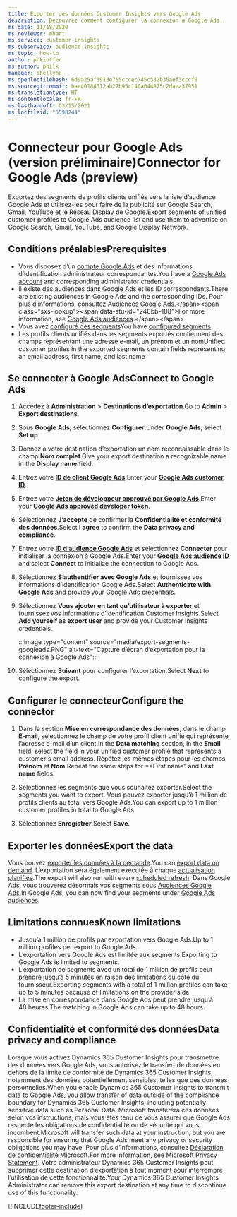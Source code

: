 ```yaml
---
title: Exporter des données Customer Insights vers Google Ads
description: Découvrez comment configurer la connexion à Google Ads.
ms.date: 11/18/2020
ms.reviewer: mhart
ms.service: customer-insights
ms.subservice: audience-insights
ms.topic: how-to
author: phkieffer
ms.author: philk
manager: shellyha
ms.openlocfilehash: 6d9a25af3913e755cccec745c532b35aef3cccf9
ms.sourcegitcommit: bae40184312ab27b95c140a044875c2daea37951
ms.translationtype: HT
ms.contentlocale: fr-FR
ms.lasthandoff: 03/15/2021
ms.locfileid: "5598244"
---
```

# <a name="connector-for-google-ads-preview"></a><span data-ttu-id="240bb-103">Connecteur pour Google Ads (version préliminaire)</span><span class="sxs-lookup"><span data-stu-id="240bb-103">Connector for Google Ads (preview)</span></span>

<span data-ttu-id="240bb-104">Exportez des segments de profils clients unifiés vers la liste d’audience Google Ads et utilisez-les pour faire de la publicité sur Google Search, Gmail, YouTube et le Réseau Display de Google.</span><span class="sxs-lookup"><span data-stu-id="240bb-104">Export segments of unified customer profiles to Google Ads audience list and use them to advertise on Google Search, Gmail, YouTube, and Google Display Network.</span></span> 

## <a name="prerequisites"></a><span data-ttu-id="240bb-105">Conditions préalables</span><span class="sxs-lookup"><span data-stu-id="240bb-105">Prerequisites</span></span>

-   <span data-ttu-id="240bb-106">Vous disposez d’un [compte Google Ads](https://ads.google.com/) et des informations d’identification administrateur correspondantes.</span><span class="sxs-lookup"><span data-stu-id="240bb-106">You have a [Google Ads account](https://ads.google.com/) and corresponding administrator credentials.</span></span>
-   <span data-ttu-id="240bb-107">Il existe des audiences dans Google Ads et les ID correspondants.</span><span class="sxs-lookup"><span data-stu-id="240bb-107">There are existing audiences in Google Ads and the corresponding IDs.</span></span> <span data-ttu-id="240bb-108">Pour plus d’informations, consultez [Audiences Google Ads](https://support.google.com/google-ads/answer/7558048?hl=en#:~:text=Audience%20lists%20is%20a%20section,Display%20Network%20through%20remarketing%20campaigns.).</span><span class="sxs-lookup"><span data-stu-id="240bb-108">For more information, see [Google Ads audiences](https://support.google.com/google-ads/answer/7558048?hl=en#:~:text=Audience%20lists%20is%20a%20section,Display%20Network%20through%20remarketing%20campaigns.).</span></span>
-   <span data-ttu-id="240bb-109">Vous avez [configuré des segments](segments.md)</span><span class="sxs-lookup"><span data-stu-id="240bb-109">You have [configured segments](segments.md)</span></span>
-   <span data-ttu-id="240bb-110">Les profils clients unifiés dans les segments exportés contiennent des champs représentant une adresse e-mail, un prénom et un nom</span><span class="sxs-lookup"><span data-stu-id="240bb-110">Unified customer profiles in the exported segments contain fields representing an email address, first name, and last name</span></span>

## <a name="connect-to-google-ads"></a><span data-ttu-id="240bb-111">Se connecter à Google Ads</span><span class="sxs-lookup"><span data-stu-id="240bb-111">Connect to Google Ads</span></span>

1. <span data-ttu-id="240bb-112">Accédez à **Administration** > **Destinations d’exportation**.</span><span class="sxs-lookup"><span data-stu-id="240bb-112">Go to **Admin** > **Export destinations**.</span></span>

1. <span data-ttu-id="240bb-113">Sous **Google Ads**, sélectionnez **Configurer**.</span><span class="sxs-lookup"><span data-stu-id="240bb-113">Under **Google Ads**, select **Set up**.</span></span>

1. <span data-ttu-id="240bb-114">Donnez à votre destination d’exportation un nom reconnaissable dans le champ **Nom complet**.</span><span class="sxs-lookup"><span data-stu-id="240bb-114">Give your export destination a recognizable name in the **Display name** field.</span></span>

1. <span data-ttu-id="240bb-115">Entrez votre **[ID de client Google Ads](https://support.google.com/google-ads/answer/1704344)**.</span><span class="sxs-lookup"><span data-stu-id="240bb-115">Enter your **[Google Ads customer ID](https://support.google.com/google-ads/answer/1704344)**.</span></span>

1. <span data-ttu-id="240bb-116">Entrez votre **[Jeton de développeur approuvé par Google Ads](https://developers.google.com/google-ads/api/docs/first-call/dev-token)**.</span><span class="sxs-lookup"><span data-stu-id="240bb-116">Enter your **[Google Ads approved developer token](https://developers.google.com/google-ads/api/docs/first-call/dev-token)**.</span></span>

1. <span data-ttu-id="240bb-117">Sélectionnez **J’accepte** de confirmer la **Confidentialité et conformité des données**.</span><span class="sxs-lookup"><span data-stu-id="240bb-117">Select **I agree** to confirm the **Data privacy and compliance**.</span></span>

1. <span data-ttu-id="240bb-118">Entrez votre **[ID d’audience Google Ads](https://support.google.com/google-ads/answer/7558048?hl=en#:~:text=Audience%20lists%20is%20a%20section,Display%20Network%20through%20remarketing%20campaigns.)** et sélectionnez **Connecter** pour initialiser la connexion à Google Ads.</span><span class="sxs-lookup"><span data-stu-id="240bb-118">Enter your **[Google Ads audience ID](https://support.google.com/google-ads/answer/7558048?hl=en#:~:text=Audience%20lists%20is%20a%20section,Display%20Network%20through%20remarketing%20campaigns.)** and select **Connect** to initialize the connection to Google Ads.</span></span>

1. <span data-ttu-id="240bb-119">Sélectionnez **S’authentifier avec Google Ads** et fournissez vos informations d’identification Google Ads.</span><span class="sxs-lookup"><span data-stu-id="240bb-119">Select **Authenticate with Google Ads** and provide your Google Ads credentials.</span></span>

1. <span data-ttu-id="240bb-120">Sélectionnez **Vous ajouter en tant qu’utilisateur à exporter** et fournissez vos informations d’identification Customer Insights.</span><span class="sxs-lookup"><span data-stu-id="240bb-120">Select **Add yourself as export user** and provide your Customer Insights credentials.</span></span>

   :::image type="content" source="media/export-segments-googleads.PNG" alt-text="Capture d’écran d’exportation pour la connexion à Google Ads":::

1. <span data-ttu-id="240bb-122">Sélectionnez **Suivant** pour configurer l’exportation.</span><span class="sxs-lookup"><span data-stu-id="240bb-122">Select **Next** to configure the export.</span></span>

## <a name="configure-the-connector"></a><span data-ttu-id="240bb-123">Configurer le connecteur</span><span class="sxs-lookup"><span data-stu-id="240bb-123">Configure the connector</span></span>

1. <span data-ttu-id="240bb-124">Dans la section **Mise en correspondance des données**, dans le champ **E-mail**, sélectionnez le champ de votre profil client unifié qui représente l’adresse e-mail d’un client.</span><span class="sxs-lookup"><span data-stu-id="240bb-124">In the **Data matching** section, in the **Email** field, select the field in your unified customer profile that represents a customer's email address.</span></span> <span data-ttu-id="240bb-125">Répétez les mêmes étapes pour les champs **Prénom** et **Nom**.</span><span class="sxs-lookup"><span data-stu-id="240bb-125">Repeat the same steps for \*\*First name" and **Last name** fields.</span></span>

1. <span data-ttu-id="240bb-126">Sélectionnez les segments que vous souhaitez exporter.</span><span class="sxs-lookup"><span data-stu-id="240bb-126">Select the segments you want to export.</span></span> <span data-ttu-id="240bb-127">Vous pouvez exporter jusqu’à 1 million de profils clients au total vers Google Ads.</span><span class="sxs-lookup"><span data-stu-id="240bb-127">You can export up to 1 million customer profiles in total to Google Ads.</span></span>

1. <span data-ttu-id="240bb-128">Sélectionnez **Enregistrer**.</span><span class="sxs-lookup"><span data-stu-id="240bb-128">Select **Save**.</span></span>

## <a name="export-the-data"></a><span data-ttu-id="240bb-129">Exporter les données</span><span class="sxs-lookup"><span data-stu-id="240bb-129">Export the data</span></span>

<span data-ttu-id="240bb-130">Vous pouvez [exporter les données à la demande](export-destinations.md).</span><span class="sxs-lookup"><span data-stu-id="240bb-130">You can [export data on demand](export-destinations.md).</span></span> <span data-ttu-id="240bb-131">L’exportation sera également exécutée à chaque [actualisation planifiée](system.md#schedule-tab).</span><span class="sxs-lookup"><span data-stu-id="240bb-131">The export will also run with every [scheduled refresh](system.md#schedule-tab).</span></span> <span data-ttu-id="240bb-132">Dans Google Ads, vous trouverez désormais vos segments sous [Audiences Google Ads](https://support.google.com/google-ads/answer/7558048?hl=en/).</span><span class="sxs-lookup"><span data-stu-id="240bb-132">In Google Ads, you can now find your segments under [Google Ads audiences](https://support.google.com/google-ads/answer/7558048?hl=en/).</span></span>

## <a name="known-limitations"></a><span data-ttu-id="240bb-133">Limitations connues</span><span class="sxs-lookup"><span data-stu-id="240bb-133">Known limitations</span></span>

- <span data-ttu-id="240bb-134">Jusqu’à 1 million de profils par exportation vers Google Ads.</span><span class="sxs-lookup"><span data-stu-id="240bb-134">Up to 1 million profiles per export to Google Ads.</span></span>
- <span data-ttu-id="240bb-135">L’exportation vers Google Ads est limitée aux segments.</span><span class="sxs-lookup"><span data-stu-id="240bb-135">Exporting to Google Ads is limited to segments.</span></span>
- <span data-ttu-id="240bb-136">L’exportation de segments avec un total de 1 million de profils peut prendre jusqu’à 5 minutes en raison des limitations du côté du fournisseur.</span><span class="sxs-lookup"><span data-stu-id="240bb-136">Exporting segments with a total of 1 million profiles can take up to 5 minutes because of limitations on the provider side.</span></span> 
- <span data-ttu-id="240bb-137">La mise en correspondance dans Google Ads peut prendre jusqu’à 48 heures.</span><span class="sxs-lookup"><span data-stu-id="240bb-137">The matching in Google Ads can take up to 48 hours.</span></span>

## <a name="data-privacy-and-compliance"></a><span data-ttu-id="240bb-138">Confidentialité et conformité des données</span><span class="sxs-lookup"><span data-stu-id="240bb-138">Data privacy and compliance</span></span>

<span data-ttu-id="240bb-139">Lorsque vous activez Dynamics 365 Customer Insights pour transmettre des données vers Google Ads, vous autorisez le transfert de données en dehors de la limite de conformité de Dynamics 365 Customer Insights, notamment des données potentiellement sensibles, telles que des données personnelles.</span><span class="sxs-lookup"><span data-stu-id="240bb-139">When you enable Dynamics 365 Customer Insights to transmit data to Google Ads, you allow transfer of data outside of the compliance boundary for Dynamics 365 Customer Insights, including potentially sensitive data such as Personal Data.</span></span> <span data-ttu-id="240bb-140">Microsoft transférera ces données selon vos instructions, mais vous êtes tenu de vous assurer que Google Ads respecte les obligations de confidentialité ou de sécurité qui vous incombent.</span><span class="sxs-lookup"><span data-stu-id="240bb-140">Microsoft will transfer such data at your instruction, but you are responsible for ensuring that Google Ads meet any privacy or security obligations you may have.</span></span> <span data-ttu-id="240bb-141">Pour plus d’informations, consultez [Déclaration de confidentialité Microsoft](https://go.microsoft.com/fwlink/?linkid=396732).</span><span class="sxs-lookup"><span data-stu-id="240bb-141">For more information, see [Microsoft Privacy Statement](https://go.microsoft.com/fwlink/?linkid=396732).</span></span>
<span data-ttu-id="240bb-142">Votre administrateur Dynamics 365 Customer Insights peut supprimer cette destination d’exportation à tout moment pour interrompre l’utilisation de cette fonctionnalité.</span><span class="sxs-lookup"><span data-stu-id="240bb-142">Your Dynamics 365 Customer Insights Administrator can remove this export destination at any time to discontinue use of this functionality.</span></span>


[!INCLUDE[footer-include](../includes/footer-banner.md)]